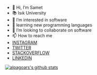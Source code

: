 - 👋 Hi, I’m Samet
- :books: Isık University
- 👀 I’m interested in software
- 🌱 learning new programming languages
- 💞️ I’m looking to collaborate on software
- 📫 How to reach me
- [INSTAGRAM](https://www.instagram.com/samet.arslnn/)
- [TWITTER]( https://twitter.com/arslnnsamet)
- [STACKOVERFLOW](https://stackoverflow.com/users/17615120/samet-arslan)
- [LINKEDIN](https://www.linkedin.com/in/sametarsln/)
 
 [![alpagoars's github stats](https://github-readme-stats.vercel.app/api?username=SametArslan&count_private=true&show_icons=true&theme=radical&hide_rank=false)](https://github.com/alpagoars/github-readme-stats)

